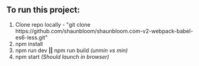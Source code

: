 <h2>To run this project:</h2>
<ol>
  <li>Clone repo locally - "git clone https://github.com/shaunbloom/shaunbloom.com-v2-webpack-babel-es6-less.git"</li>
  <li>npm install</li>
  <li>npm run dev <strong>||</strong> npm run build <i>(unmin vs min)</i></li>
  <li>npm start <i>(Should launch in browser)</i></li>
</ul>
